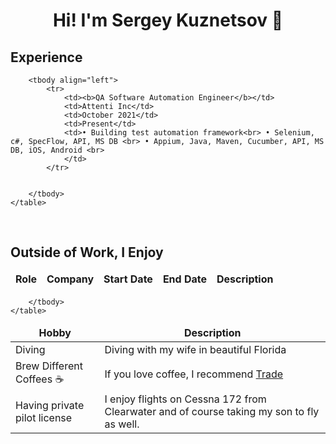 <!---------------------------------Header------------------------------>

<div align="center">
    <h1>
        Hi! I'm Sergey Kuznetsov 👋
    </h1>
</div>


<!-------------------------------Social links--------------------------->


<div align="left">
    <h2>Experience</h2>
    <table>
        <thead align="center">
            <tr border: none;>
                <td><b>Role</b></td>
                <td><b>Company</b></td>
                <td><b>Start Date</b></td>
                <td><b>End Date</b></td>
                <td><b>Description</b></td>
            </tr>
        </thead>

        <tbody align="left">
            <tr>
                <td><b>QA Software Automation Engineer</b></td>
                <td>Attenti Inc</td>
                <td>October 2021</td>
                <td>Present</td>
                <td>• Building test automation framework<br> • Selenium, c#, SpecFlow, API, MS DB <br> • Appium, Java, Maven, Cucumber, API, MS DB, iOS, Android <br>
                </td>
            </tr>


        </tbody>
    </table>
</div>

<br>

<div align="left">
    <h2>Outside of Work, I Enjoy</h2>
    <table>
        <thead align="center">
            <tr border: none;>
                <td><b>Hobby</b></td>
                <td><b>Description</b></td>
            </tr>
        </thead>
        <tbody align="left">
            <tr>
                <td>Diving</td>
                <td>
                    Diving with my wife in beautiful Florida</a>
                </td>
            </tr>
            <tr>
                <td>Brew Different Coffees ☕️</td>
                <td>
                    If you love coffee, I recommend <a href="https://deepoceanroastery.com">Trade</a>
                </td>
            </tr>
            <tr>
                <td>Having private pilot license</td>
                <td>
                    I enjoy flights on Cessna 172 from Clearwater and of course taking my son to fly as well. 
                </td>
            </tr>

        </tbody>
    </table>

</div>
